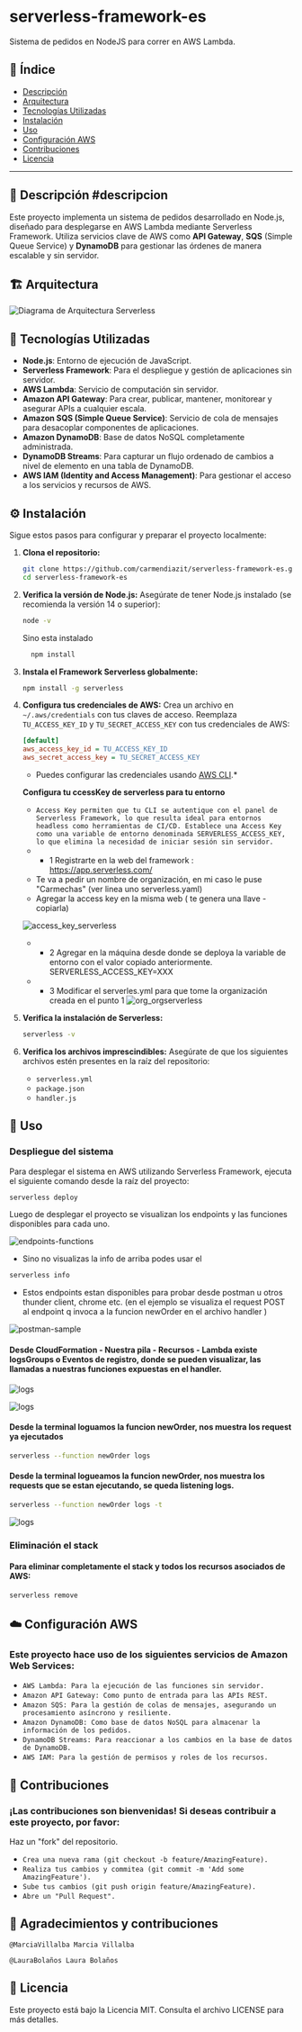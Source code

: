 # serverless-framework-es


Sistema de pedidos en NodeJS para correr en AWS Lambda.

## 📄 Índice

- [Descripción](#descripción)
- [Arquitectura](#arquitectura) 
- [Tecnologías Utilizadas](#tecnologías-utilizadas)
- [Instalación](#instalación)
- [Uso](#uso)
- [Configuración AWS](#configuración-aws)
- [Contribuciones](#contribuciones)
- [Licencia](#licencia)

---

## 📝 Descripción #descripcion

Este proyecto implementa un sistema de pedidos desarrollado en Node.js, diseñado para desplegarse en AWS Lambda mediante Serverless Framework. Utiliza servicios clave de AWS como **API Gateway**, **SQS** (Simple Queue Service) y **DynamoDB** para gestionar las órdenes de manera escalable y sin servidor.

## 🏗️ Arquitectura


![Diagrama de Arquitectura Serverless](assets/architecture-diagram.png)



## 🚀 Tecnologías Utilizadas

* **Node.js**: Entorno de ejecución de JavaScript.
* **Serverless Framework**: Para el despliegue y gestión de aplicaciones sin servidor.
* **AWS Lambda**: Servicio de computación sin servidor.
* **Amazon API Gateway**: Para crear, publicar, mantener, monitorear y asegurar APIs a cualquier escala.
* **Amazon SQS (Simple Queue Service)**: Servicio de cola de mensajes para desacoplar componentes de aplicaciones.
* **Amazon DynamoDB**: Base de datos NoSQL completamente administrada.
* **DynamoDB Streams**: Para capturar un flujo ordenado de cambios a nivel de elemento en una tabla de DynamoDB.
* **AWS IAM (Identity and Access Management)**: Para gestionar el acceso a los servicios y recursos de AWS.

## ⚙️ Instalación

Sigue estos pasos para configurar y preparar el proyecto localmente:

1.  **Clona el repositorio:**

    ```bash
    git clone https://github.com/carmendiazit/serverless-framework-es.git
    cd serverless-framework-es
    ```

2.  **Verifica la versión de Node.js:**
    Asegúrate de tener Node.js instalado (se recomienda la versión 14 o superior):

    ```bash
    node -v
    ```
    Sino esta instalado 
    ```bash 
      npm install 

3.  **Instala el Framework Serverless globalmente:**

    ```bash
    npm install -g serverless
    ```

4.  **Configura tus credenciales de AWS:**
    Crea un archivo en `~/.aws/credentials` con tus claves de acceso. Reemplaza `TU_ACCESS_KEY_ID` y `TU_SECRET_ACCESS_KEY` con tus credenciales de AWS:

    ```ini
    [default]
    aws_access_key_id = TU_ACCESS_KEY_ID
    aws_secret_access_key = TU_SECRET_ACCESS_KEY
    ```

    * Puedes configurar las credenciales usando [AWS CLI](https://aws.amazon.com/cli/).*
    
    **Configura tu ccessKey de serverless para tu entorno**
    * `Access Key permiten que tu CLI se autentique con el panel de Serverless Framework, lo que resulta ideal para entornos headless como herramientas de CI/CD. Establece una Access Key como una variable de entorno denominada SERVERLESS_ACCESS_KEY, lo que elimina la necesidad de iniciar sesión sin servidor. `
    
    
    - - 1 Registrarte en la web del framework : https://app.serverless.com/
    - Te va a pedir un nombre de organización, en mi caso le puse "Carmechas" (ver linea uno serverless.yaml)
    - Agregar la access key en la misma web ( te genera una llave - copiarla)
   
    ![access_key_serverless](assets/accesskeyServerless.png) 
    
    - - 2 Agregar en la máquina desde donde se deploya la variable de entorno con el valor copiado anteriormente.
    SERVERLESS_ACCESS_KEY=XXX
    
    - - 3 Modificar el serverles.yml para que tome la organización creada en el punto 1
     ![org_orgserverless](assets/org.png) 

5.  **Verifica la instalación de Serverless:**

    ```bash
    serverless -v
    ```

6.  **Verifica los archivos imprescindibles:**
    Asegúrate de que los siguientes archivos estén presentes en la raíz del repositorio:
    * `serverless.yml`
    * `package.json`
    * `handler.js`

## 🚀 Uso

### Despliegue del sistema

Para desplegar el sistema en AWS utilizando Serverless Framework, ejecuta el siguiente comando desde la raíz del proyecto:

```bash
serverless deploy
```
Luego de desplegar el proyecto se visualizan los endpoints y las funciones disponibles para cada uno.

![endpoints-functions](assets/endpoints-functions.png)


- Sino no visualizas la info de arriba podes usar el 
```bash
serverless info
```
- Estos endpoints estan disponibles para probar desde postman u otros thunder client, chrome etc.
(en el ejemplo se visualiza el request POST al endpoint q invoca a la funcion newOrder en el archivo handler )

![postman-sample](assets/postman-sample.png)


#### Desde CloudFormation - Nuestra pila - Recursos - Lambda  existe logsGroups o Eventos de registro, donde se pueden visualizar, las llamadas a nuestras funciones expuestas en el handler.

![logs](assets/monitoreo.png)


![logs](assets/eventos-registro.png)


#### Desde la terminal loguamos la funcion  newOrder, nos muestra los request ya ejecutados
```bash
serverless --function newOrder logs 

```



#### Desde la terminal logueamos la funcion  newOrder, nos muestra los requests que se estan ejecutando, se queda listening logs.
```bash
serverless --function newOrder logs -t
```
![logs](assets/logs_t.png)

### Eliminación el stack 
#### Para eliminar completamente el stack y todos los recursos asociados de AWS:
```bash
serverless remove
```
## ☁️ Configuración AWS
### Este proyecto hace uso de los siguientes servicios de Amazon Web Services:

* `AWS Lambda: Para la ejecución de las funciones sin servidor.`
* `Amazon API Gateway: Como punto de entrada para las APIs REST.`
* `Amazon SQS: Para la gestión de colas de mensajes, asegurando un procesamiento asíncrono y resiliente.`
* `Amazon DynamoDB: Como base de datos NoSQL para almacenar la información de los pedidos.`
* `DynamoDB Streams: Para reaccionar a los cambios en la base de datos de DynamoDB.`
* `AWS IAM: Para la gestión de permisos y roles de los recursos.`

## 🤝 Contribuciones
### ¡Las contribuciones son bienvenidas! Si deseas contribuir a este proyecto, por favor:

Haz un "fork" del repositorio.
* `Crea una nueva rama (git checkout -b feature/AmazingFeature).`
* `Realiza tus cambios y commitea (git commit -m 'Add some AmazingFeature').`
* `Sube tus cambios (git push origin feature/AmazingFeature).`
* `Abre un "Pull Request".`

## 🤝 Agradecimientos y contribuciones 

`@MarciaVillalba Marcia Villalba`

`@LauraBolaños Laura Bolaños`

## 📄 Licencia
Este proyecto está bajo la Licencia MIT. Consulta el archivo LICENSE para más detalles.


